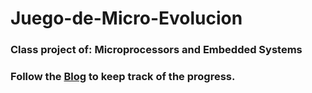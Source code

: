 # Juego-de-Micro-Evolucion

### Class project of: **Microprocessors and Embedded Systems**

### Follow the [Blog](http://orbegoso2904.wordpress.com) to keep track of the progress.
